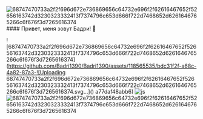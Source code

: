 ![68747470733a2f2f696d672e736869656c64732e696f2f62616467652f52656163742d3230323332413f7374796c653d666f722d7468652d6261646765266c6f676f3d7265616374](https://github.com/Badri1390/Badri1390/assets/118565535/41c77577-f7a7-4c11-acd1-aba2dcfb8904)#### Привет, меня зовут Бадри! 👋


![68747470733a2f2f696d672e736869656c64732e696f2f62616467652f52656163742d3230323332413f7374796c653d666f722d7468652d6261646765266c6f676f3d7265616374](https://github.com/Badri1390/Badri1390/assets/118565535/bdc31f2f-a68c-4a82-87a3-![Uploading 68747470733a2f2f696d672e736869656c64732e696f2f62616467652f52656163742d3230323332413f7374796c653d666f722d7468652d6261646765266c6f676f3d7265616374.svg…]()
a77daf48abb6)  ![js](https://github.com/Badri1390/Badri1390/assets/118565535/2198bcaa-5800-40ef-9eb1-7030db5c545f) ![68747470733a2f2f696d672e736869656c64732e696f2f62616467652f52656163742d3230323332413f7374796c653d666f722d7468652d6261646765266c6f676f3d7265616374](https://github.com/Badri1390/Badri1390/assets/118565535/41c77577-f7a7-4c11-acd1-aba2dcfb8904)


